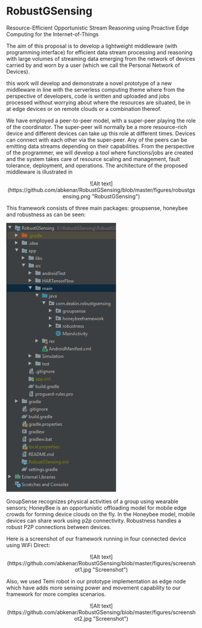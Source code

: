 # RobustGSensing
Resource-Efficient Opportunistic Stream Reasoning using Proactive Edge Computing for the Internet-of-Things



The aim of this proposal is to develop a lightweight middleware (with programming interface) for efficient data stream processing and reasoning with large volumes of streaming data emerging from the network of devices carried by and worn by a user (which we call the Personal Network of Devices).


this work will develop and demonstrate a novel prototype of a new middleware in line with the serverless computing theme where from the perspective of developers, code is written and uploaded and jobs processed without worrying about where the resources are situated, be in at edge devices or on remote clouds or a combination thereof.

We have employed a peer-to-peer model, with a super-peer playing the role of the coordinator. The super-peer will normally be a more resource-rich device and different devices can take up this role at different times. Devices can connect with each other via the super-peer. Any of the peers can be emitting data streams depending on their capabilities. 
From the perspective of the programmer, we will develop a tool where functions/jobs are created and the system takes care of resource scaling and management, fault tolerance, deployment, and operations. The architecture of the proposed middleware is illustrated in

<p align="center">
![Alt text](https://github.com/abkenar/RobustGSensing/blob/master/figures/robustgsensing.png "RobustGSensing")
</p>

This framework consists of three main packages: groupsense, honeybee and robustness as can be seen: 

![Alt text](https://github.com/abkenar/RobustGSensing/blob/master/figures/packages.png "Project Packages")


GroupSense recognizes physical activities of a group using wearable sensors; HoneyBee is an opportunistic offloading model for mobile edge crowds for forming device clouds on the fly. In the Honeybee model, mobile devices can share work using p2p connectivity. Robustness handles a robust P2P connections between devices.    

Here is a screenshot of our framework running in four connected device using WiFi Direct:
<p align="center">
![Alt text](https://github.com/abkenar/RobustGSensing/blob/master/figures/screenshot1.jpg "Screenshot")
</p>

Also, we used Temi robot in our prototype implementation as edge node which have adds more sensing power and movement capability to our framework for more complex scenarios.   
<p align="center">
![Alt text](https://github.com/abkenar/RobustGSensing/blob/master/figures/screenshot2.jpg "Screenshot")
</p>


